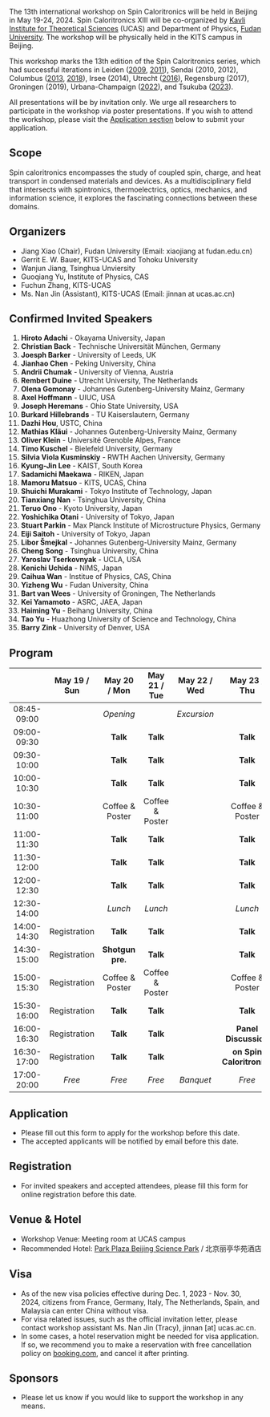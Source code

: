 The 13th international workshop on Spin Caloritronics will be held in Beijing in May 19-24, 2024. Spin Caloritronics XIII will be co-organized by 
[Kavli Institute for Theoretical Sciences](https://kits.ucas.ac.cn/) (UCAS) and 
Department of Physics, [Fudan University](https://www.fudan.edu.cn). 
The workshop will be physically held in the KITS campus in Beijing.

This workshop marks the 13th edition of the Spin Caloritronics series, which had successful iterations in
Leiden ([2009](https://www.lorentzcenter.nl/spin-caloritronics.html), [2011](https://www.lorentzcenter.nl/spin-caloritronics-iii.html)),
Sendai (2010, 2012),
Columbus ([2013](https://cem.osu.edu/event/spin-caloritronics-v/), [2018](https://cem.osu.edu/news/spin-cal-ix/)),
Irsee (2014),
Utrecht ([2016](https://web.science.uu.nl/spincaloritronics7/introduction.htm)),
Regensburg (2017),
Groningen (2019),
Urbana-Champaign ([2022](https://cem.osu.edu/2022-workshop-spin-caloritronics-xi/)),
and Tsukuba ([2023](http://magmatelab.imr.tohoku.ac.jp/SpinCalori12-main.html)).

All presentations will be by invitation only. We urge all researchers to participate in the workshop via poster presentations. If you wish to attend the workshop, please visit the [Application section](#application) below to submit your application.

## Scope

Spin caloritronics encompasses the study of coupled spin, charge, and heat transport in condensed materials and devices. As a multidisciplinary field that intersects with spintronics, thermoelectrics, optics, mechanics, and information science, it explores the fascinating connections between these domains.

## Organizers

- Jiang Xiao (Chair), Fudan University (Email: xiaojiang at fudan.edu.cn)
- Gerrit E. W. Bauer, KITS-UCAS and Tohoku University
- Wanjun Jiang, Tsinghua Unviersity
- Guoqiang Yu, Institute of Physics, CAS
- Fuchun Zhang, KITS-UCAS
- Ms. Nan Jin (Assistant), KITS-UCAS (Email: jinnan at ucas.ac.cn) 

<!--
## Scientific Advisory Board

- Joe Barker, University of Leeds, UK
- Xiufeng Han, Institute of Physics, CAS, China
- Burkard Hillebrands, TU Kaiserslautern, Germany
- Axel Hoffmann, UIUC, USA
- Sadamichi Maekawa, RIKEN, Japan
- Kenichi Uchida, NIMS, Japan
- Fuchun Zhang, KITS-UCAS, China
-->
  
## Confirmed Invited Speakers

1. **Hiroto Adachi** - Okayama University, Japan
1. **Christian Back** - Technische Universität München, Germany
1. **Joesph Barker** - University of Leeds, UK
1. **Jianhao Chen** - Peking University, China
1. **Andrii Chumak** - University of Vienna, Austria
1. **Rembert Duine** - Utrecht University, The Netherlands
1. **Olena Gomonay** - Johannes Gutenberg-University Mainz, Germany
1. **Axel Hoffmann** - UIUC, USA
1. **Joseph Heremans** - Ohio State University, USA
1. **Burkard Hillebrands** - TU Kaiserslautern, Germany
1. **Dazhi Hou**, USTC, China
1. **Mathias Kläui** - Johannes Gutenberg-University Mainz, Germany
1. **Oliver Klein** - Université Grenoble Alpes, France
1. **Timo Kuschel** - Bielefeld University, Germany
1. **Silvia Viola Kusminskiy** - RWTH Aachen University, Germany
1. **Kyung-Jin Lee** - KAIST, South Korea
1. **Sadamichi Maekawa** - RIKEN, Japan
1. **Mamoru Matsuo** - KITS, UCAS, China
1. **Shuichi Murakami** - Tokyo Institute of Technology, Japan
1. **Tianxiang Nan** - Tsinghua University, China
1. **Teruo Ono** - Kyoto University, Japan
1. **Yoshichika Otani** - University of Tokyo, Japan
1. **Stuart Parkin** - Max Planck Institute of Microstructure Physics, Germany
1. **Eiji Saitoh** - University of Tokyo, Japan
1. **Libor Šmejkal** - Johannes Gutenberg-University Mainz, Germany
1. **Cheng Song** - Tsinghua University, China
1. **Yaroslav Tserkovnyak** - UCLA, USA
1. **Kenichi Uchida** - NIMS, Japan
1. **Caihua Wan** - Institue of Physics, CAS, China
1. **Yizheng Wu** - Fudan University, China
1. **Bart van Wees** - University of Groningen, The Netherlands
1. **Kei Yamamoto** - ASRC, JAEA, Japan
1. **Haiming Yu** - Beihang University, China
1. **Tao Yu** - Huazhong University of Science and Technology, China
1. **Barry Zink** - University of Denver, USA

## Program

|           |May 19 / Sun|May 20 / Mon|May 21 / Tue|May 22 / Wed|May 23 / Thu|May 24 / Fri|  
|:---------:|:----------:|:----------:|:----------:|:----------:|:----------:|:----------:|
|08:45-09:00|            | _Opening_  |            | _Excursion_|            |            |
|09:00-09:30|            | **Talk**   | **Talk**   |            | **Talk**   | **Talk**   |
|09:30-10:00|            | **Talk**   | **Talk**   |            | **Talk**   | **Talk**   |
|10:00-10:30|            | **Talk**   | **Talk**   |            | **Talk**   | **Talk**   |
|10:30-11:00|            | Coffee & Poster| Coffee & Poster|            | Coffee & Poster| Coffee & Poster|
|11:00-11:30|            | **Talk**   | **Talk**   |            | **Talk**   | **Talk**   |
|11:30-12:00|            | **Talk**   | **Talk**   |            | **Talk**   | **Talk**   |
|12:00-12:30|            | **Talk**   | **Talk**   |            | **Talk**   | **Talk**   |
|12:30-14:00|            | _Lunch_    | _Lunch_    |            | _Lunch_    | _Lunch_    |
|14:00-14:30| Registration | **Talk**   | **Talk**   |            | **Talk**   | **Talk**  |
|14:30-15:00| Registration | **Shotgun pre.**| **Talk**   |            | **Talk**   | **Talk**   |
|15:00-15:30|  Registration | Coffee & Poster| Coffee & Poster|            | Coffee & Poster| Coffee & Poster|
|15:30-16:00| Registration | **Talk**   | **Talk**   |            | **Talk** | **Talk**   |
|16:00-16:30| Registration | **Talk**   | **Talk**   |            | **Panel Discussion**| **Talk**   |
|16:30-17:00| Registration | **Talk**   | **Talk**   |            | **on Spin Caloritronics**   | _Closing_  |
|17:00-20:00| _Free_     | _Free_     | _Free_     |  _Banquet_ | _Free_    | _Free_   |

## Application

- Please fill out this form to apply for the workshop before this date.
- The accepted applicants will be notified by email before this date.

## Registration

- For invited speakers and accepted attendees, please fill this form for online registration before this date.

## Venue & Hotel

- Workshop Venue: Meeting room at UCAS campus
- Recommended Hotel: [Park Plaza Beijing Science Park](https://tinyurl.com/4e8rv3xf) / 北京丽亭华苑酒店

## Visa

- As of the new visa policies effective during Dec. 1, 2023 - Nov. 30, 2024, citizens from France, Germany, Italy, The Netherlands, Spain, and Malaysia can enter China without visa.   
- For visa related issues, such as the official invitation letter, please contact workshop assistant Ms. Nan Jin (Tracy), jinnan [at] ucas.ac.cn.
- In some cases, a hotel reservation might be needed for visa application. If so, we recommend you to make a reservation with free cancellation policy on [booking.com](https://www.booking.com/), and cancel it after printing.

## Sponsors

- Please let us know if you would like to support the workshop in any means. 
